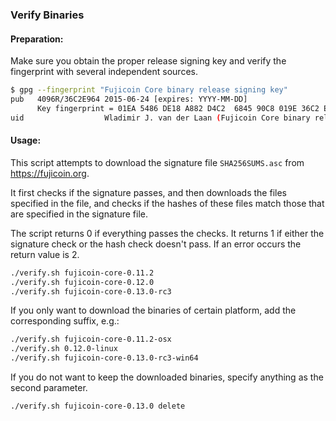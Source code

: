 ### Verify Binaries

#### Preparation:

Make sure you obtain the proper release signing key and verify the fingerprint with several independent sources.

```sh
$ gpg --fingerprint "Fujicoin Core binary release signing key"
pub   4096R/36C2E964 2015-06-24 [expires: YYYY-MM-DD]
      Key fingerprint = 01EA 5486 DE18 A882 D4C2  6845 90C8 019E 36C2 E964
uid                  Wladimir J. van der Laan (Fujicoin Core binary release signing key) <laanwj@gmail.com>
```

#### Usage:

This script attempts to download the signature file `SHA256SUMS.asc` from https://fujicoin.org.

It first checks if the signature passes, and then downloads the files specified in the file, and checks if the hashes of these files match those that are specified in the signature file.

The script returns 0 if everything passes the checks. It returns 1 if either the signature check or the hash check doesn't pass. If an error occurs the return value is 2.


```sh
./verify.sh fujicoin-core-0.11.2
./verify.sh fujicoin-core-0.12.0
./verify.sh fujicoin-core-0.13.0-rc3
```

If you only want to download the binaries of certain platform, add the corresponding suffix, e.g.:

```sh
./verify.sh fujicoin-core-0.11.2-osx
./verify.sh 0.12.0-linux
./verify.sh fujicoin-core-0.13.0-rc3-win64
```

If you do not want to keep the downloaded binaries, specify anything as the second parameter.

```sh
./verify.sh fujicoin-core-0.13.0 delete
```
